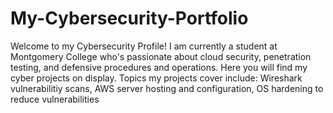 # My-Cybersecurity-Portfolio

Welcome to my Cybersecurity Profile! I am currently a student at Montgomery College who's passionate about cloud security, penetration testing, and defensive procedures and operations. Here you will find my cyber projects on display.
Topics my projects cover include:
Wireshark vulnerabilitiy scans,
AWS server hosting and configuration,
OS hardening to reduce vulnerabilities
